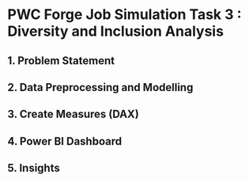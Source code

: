 # PWC Forge Job Simulation Task 3 : Diversity and Inclusion Analysis
## 1. Problem Statement
## 2. Data Preprocessing and Modelling
## 3. Create Measures (DAX)
## 4. Power BI Dashboard
## 5. Insights
